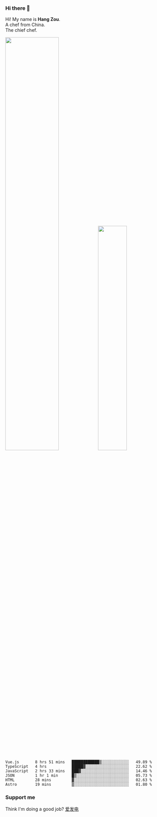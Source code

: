 ### Hi there 👋

Hi! My name is **Hang Zou**.  
A chef from China.  
The chief chef.

<img align="" width="57.5%" src="https://github-readme-stats.vercel.app/api?username=zouhangwithsweet&hide_title=true&hide_border=true&show_icons=true&include_all_commits=true&line_height=21" /><img align="" width="42.4%" src="https://github-readme-stats.vercel.app/api/top-langs/?username=zouhangwithsweet&hide_title=true&hide_border=true&layout=compact" />

<!--START_SECTION:waka-->

```text
Vue.js       8 hrs 51 mins   ████████████▒░░░░░░░░░░░░   49.89 %
TypeScript   4 hrs           █████▓░░░░░░░░░░░░░░░░░░░   22.62 %
JavaScript   2 hrs 33 mins   ███▓░░░░░░░░░░░░░░░░░░░░░   14.46 %
JSON         1 hr 1 min      █▒░░░░░░░░░░░░░░░░░░░░░░░   05.73 %
HTML         28 mins         ▓░░░░░░░░░░░░░░░░░░░░░░░░   02.63 %
Astro        19 mins         ▒░░░░░░░░░░░░░░░░░░░░░░░░   01.80 %
```

<!--END_SECTION:waka-->

### Support me

Think I'm doing a good job? [爱发电](https://afdian.net/@zouhangsweet)
